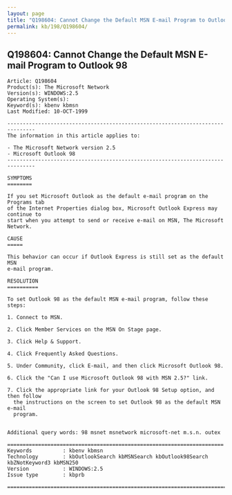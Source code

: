 ```yaml
---
layout: page
title: "Q198604: Cannot Change the Default MSN E-mail Program to Outlook 98"
permalink: kb/198/Q198604/
---
```


## Q198604: Cannot Change the Default MSN E-mail Program to Outlook 98

	Article: Q198604
	Product(s): The Microsoft Network
	Version(s): WINDOWS:2.5
	Operating System(s): 
	Keyword(s): kbenv kbmsn
	Last Modified: 10-OCT-1999
	
	-------------------------------------------------------------------------------
	The information in this article applies to:
	
	- The Microsoft Network version 2.5 
	- Microsoft Outlook 98 
	-------------------------------------------------------------------------------
	
	SYMPTOMS
	========
	
	If you set Microsoft Outlook as the default e-mail program on the Programs tab
	of the Internet Properties dialog box, Microsoft Outlook Express may continue to
	start when you attempt to send or receive e-mail on MSN, The Microsoft Network.
	
	CAUSE
	=====
	
	This behavior can occur if Outlook Express is still set as the default MSN
	e-mail program.
	
	RESOLUTION
	==========
	
	To set Outlook 98 as the default MSN e-mail program, follow these steps:
	
	1. Connect to MSN.
	
	2. Click Member Services on the MSN On Stage page.
	
	3. Click Help & Support.
	
	4. Click Frequently Asked Questions.
	
	5. Under Community, click E-mail, and then click Microsoft Outlook 98.
	
	6. Click the "Can I use Microsoft Outlook 98 with MSN 2.5?" link.
	
	7. Click the appropriate link for your Outlook 98 Setup option, and then follow
	  the instructions on the screen to set Outlook 98 as the default MSN e-mail
	  program.
	
	
	Additional query words: 98 msnet msnetwork microsoft-net m.s.n. outex
	
	======================================================================
	Keywords          : kbenv kbmsn 
	Technology        : kbOutlookSearch kbMSNSearch kbOutlook98Search kbZNotKeyword3 kbMSN250
	Version           : WINDOWS:2.5
	Issue type        : kbprb
	
	=============================================================================
	
